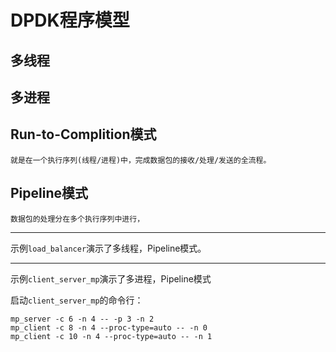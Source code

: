 # DPDK程序模型

## 多线程

## 多进程

## Run-to-Complition模式
	就是在一个执行序列(线程/进程)中，完成数据包的接收/处理/发送的全流程。

## Pipeline模式
	数据包的处理分在多个执行序列中进行，

--------------------

示例`load_balancer`演示了多线程，Pipeline模式。



--------------------
示例`client_server_mp`演示了多进程，Pipeline模式

启动`client_server_mp`的命令行：

```
mp_server -c 6 -n 4 -- -p 3 -n 2
mp_client -c 8 -n 4 --proc-type=auto -- -n 0
mp_client -c 10 -n 4 --proc-type=auto -- -n 1
```
